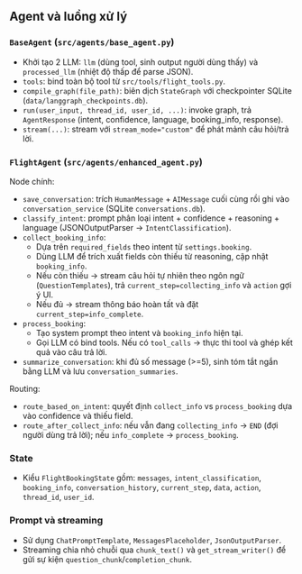 ## Agent và luồng xử lý

### `BaseAgent` (`src/agents/base_agent.py`)
- Khởi tạo 2 LLM: `llm` (dùng tool, sinh output người dùng thấy) và `processed_llm` (nhiệt độ thấp để parse JSON).
- `tools`: bind toàn bộ tool từ `src/tools/flight_tools.py`.
- `compile_graph(file_path)`: biên dịch `StateGraph` với checkpointer SQLite (`data/langgraph_checkpoints.db`).
- `run(user_input, thread_id, user_id, ...)`: invoke graph, trả `AgentResponse` (intent, confidence, language, booking_info, response).
- `stream(...)`: stream với `stream_mode="custom"` để phát mảnh câu hỏi/trả lời.

### `FlightAgent` (`src/agents/enhanced_agent.py`)
Node chính:
- `save_conversation`: trích `HumanMessage` + `AIMessage` cuối cùng rồi ghi vào `conversation_service` (SQLite `conversations.db`).
- `classify_intent`: prompt phân loại intent + confidence + reasoning + language (JSONOutputParser → `IntentClassification`).
- `collect_booking_info`:
  - Dựa trên `required_fields` theo intent từ `settings.booking`.
  - Dùng LLM để trích xuất fields còn thiếu từ reasoning, cập nhật `booking_info`.
  - Nếu còn thiếu → stream câu hỏi tự nhiên theo ngôn ngữ (`QuestionTemplates`), trả `current_step=collecting_info` và `action` gợi ý UI.
  - Nếu đủ → stream thông báo hoàn tất và đặt `current_step=info_complete`.
- `process_booking`:
  - Tạo system prompt theo intent và `booking_info` hiện tại.
  - Gọi LLM có bind tools. Nếu có `tool_calls` → thực thi tool và ghép kết quả vào câu trả lời.
- `summarize_conversation`: khi đủ số message (>=5), sinh tóm tắt ngắn bằng LLM và lưu `conversation_summaries`.

Routing:
- `route_based_on_intent`: quyết định `collect_info` vs `process_booking` dựa vào confidence và thiếu field.
- `route_after_collect_info`: nếu vẫn đang `collecting_info` → `END` (đợi người dùng trả lời); nếu `info_complete` → `process_booking`.

### State
- Kiểu `FlightBookingState` gồm: `messages`, `intent_classification`, `booking_info`, `conversation_history`, `current_step`, `data`, `action`, `thread_id`, `user_id`.

### Prompt và streaming
- Sử dụng `ChatPromptTemplate`, `MessagesPlaceholder`, `JsonOutputParser`.
- Streaming chia nhỏ chuỗi qua `chunk_text()` và `get_stream_writer()` để gửi sự kiện `question_chunk`/`completion_chunk`.
